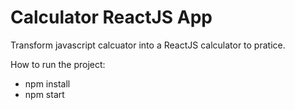 # Calculator ReactJS App

Transform javascript calcuator into a ReactJS calculator to pratice.

How to run the project:

-   npm install
-   npm start
